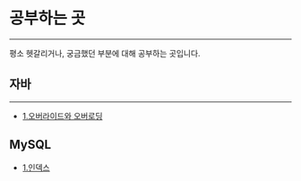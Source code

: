 <h1>공부하는 곳</h1>
<hr>

<p>평소 헷갈리거나, 궁금했던 부분에 대해 공부하는 곳입니다.</p>

##  자바
- - -
- [1.오버라이드와 오버로딩](https://github.com/kkhs00224/mystudy/blob/main/java/1_Override_Overload.md)


## MySQL
- [1.인덱스](https://github.com/kkhs00224/mystudy/blob/main/mysql/1_index.md)
